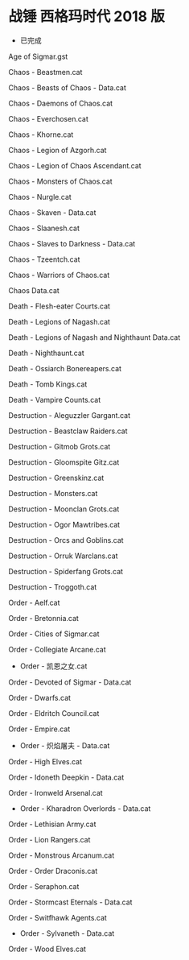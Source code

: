 战锤 西格玛时代 2018 版
============================

* 已完成

Age of Sigmar.gst

Chaos - Beastmen.cat

Chaos - Beasts of Chaos - Data.cat

Chaos - Daemons of Chaos.cat

Chaos - Everchosen.cat

Chaos - Khorne.cat

Chaos - Legion of Azgorh.cat

Chaos - Legion of Chaos Ascendant.cat

Chaos - Monsters of Chaos.cat

Chaos - Nurgle.cat

Chaos - Skaven - Data.cat

Chaos - Slaanesh.cat

Chaos - Slaves to Darkness - Data.cat

Chaos - Tzeentch.cat

Chaos - Warriors of Chaos.cat

Chaos Data.cat

Death - Flesh-eater Courts.cat

Death - Legions of Nagash.cat

Death - Legions of Nagash and Nighthaunt Data.cat

Death - Nighthaunt.cat

Death - Ossiarch Bonereapers.cat

Death - Tomb Kings.cat

Death - Vampire Counts.cat

Destruction - Aleguzzler Gargant.cat

Destruction - Beastclaw Raiders.cat

Destruction - Gitmob Grots.cat

Destruction - Gloomspite Gitz.cat

Destruction - Greenskinz.cat

Destruction - Monsters.cat

Destruction - Moonclan Grots.cat

Destruction - Ogor Mawtribes.cat

Destruction - Orcs and Goblins.cat

Destruction - Orruk Warclans.cat

Destruction - Spiderfang Grots.cat

Destruction - Troggoth.cat

Order - Aelf.cat

Order - Bretonnia.cat

Order - Cities of Sigmar.cat

Order - Collegiate Arcane.cat

* Order - 凯恩之女.cat

Order - Devoted of Sigmar - Data.cat

Order - Dwarfs.cat

Order - Eldritch Council.cat

Order - Empire.cat

* Order - 炽焰屠夫 - Data.cat

Order - High Elves.cat

Order - Idoneth Deepkin - Data.cat

Order - Ironweld Arsenal.cat

* Order - Kharadron Overlords - Data.cat

Order - Lethisian Army.cat

Order - Lion Rangers.cat

Order - Monstrous Arcanum.cat

Order - Order Draconis.cat

Order - Seraphon.cat

Order - Stormcast Eternals - Data.cat

Order - Switfhawk Agents.cat

* Order - Sylvaneth - Data.cat

Order - Wood Elves.cat
